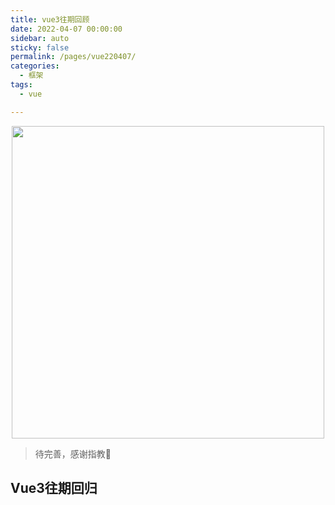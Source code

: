 ```yaml
---
title: vue3往期回顾
date: 2022-04-07 00:00:00
sidebar: auto
sticky: false
permalink: /pages/vue220407/
categories: 
  - 框架
tags: 
  - vue

---
```


<p align="center">
  <img width="500" src="https://p18.qhimg.com/bdr/__85/d/_open360/20140924wzk/746.jpg"/>
</p>


> 待完善，感谢指教🌚
> <!-- more -->

## Vue3往期回归



